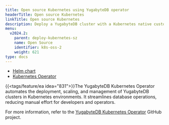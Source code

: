 ```yaml
---
title: Open source Kubernetes using YugabyteDB operator
headerTitle: Open source Kubernetes
linkTitle: Open source Kubernetes
description: Deploy a YugabyteDB cluster with a Kubernetes native customer resource.
menu:
  v2024.2:
    parent: deploy-kubernetes-sz
    name: Open Source
    identifier: k8s-oss-2
    weight: 621
type: docs
---
```


<ul class="nav nav-tabs-alt nav-tabs-yb">
  <li >
    <a href="../helm-chart/" class="nav-link">
      <i class="fa-regular fa-dharmachakra" aria-hidden="true"></i>
      Helm chart
    </a>
  </li>
  <li >
    <a href="../yugabyte-operator/" class="nav-link active">
      <i class="fa-solid fa-cubes" aria-hidden="true"></i>
      Kubernetes Operator
    </a>
  </li>
</ul>

{{<tags/feature/ea idea="831">}}The YugabyteDB Kubernetes Operator automates the deployment, scaling, and management of YugabyteDB clusters in Kubernetes environments. It streamlines database operations, reducing manual effort for developers and operators.

For more information, refer to the [YugabyteDB Kubernetes Operator](https://github.com/yugabyte/yugabyte-k8s-operator) GitHub project.
